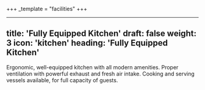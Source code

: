 +++
_template = "facilities"
+++

---
title: 'Fully Equipped Kitchen'
draft: false
weight: 3
icon: 'kitchen'
heading: 'Fully Equipped Kitchen'
---

Ergonomic, well-equipped kitchen with all modern amenities.
Proper ventilation with powerful exhaust and fresh air intake.
Cooking and serving vessels available, for full capacity of guests.
